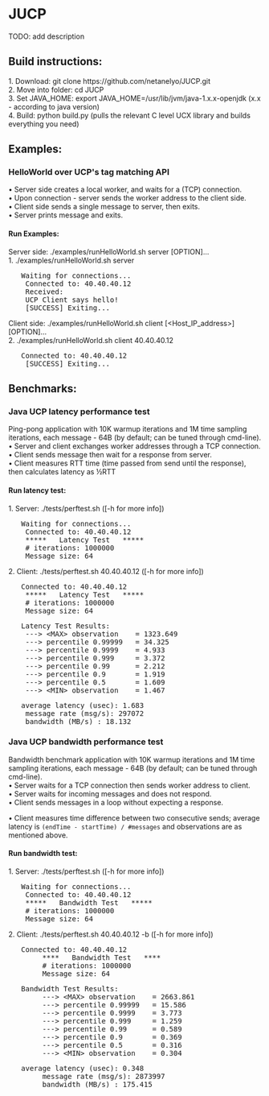 <h1>JUCP</h1>

TODO: add description

<h2>Build instructions:</h2>
1. Download: git clone https://github.com/netanelyo/JUCP.git</br>
2. Move into folder: cd JUCP</br>
3. Set JAVA_HOME: export JAVA_HOME=/usr/lib/jvm/java-1.x.x-openjdk (x.x - according to java version)</br>
4. Build: python build.py (pulls the relevant C level UCX library and builds everything you need)</br>

<h2>Examples:</h2>
<h3>HelloWorld over UCP's tag matching API</h3>
&bull; Server side creates a local worker, and waits for a (TCP) connection.</br>
&bull; Upon connection - server sends the worker address to the client side.</br>
&bull; Client side sends a single message to server, then exits.</br>
&bull; Server prints message and exits.</br>

<h4>Run Examples:</h4>
Server side: ./examples/runHelloWorld.sh server [OPTION]...</br>
1. ./examples/runHelloWorld.sh server
	<pre>	Waiting for connections...
	Connected to: 40.40.40.12
	Received:
	UCP Client says hello!
	[SUCCESS] Exiting...</pre>
Client side: ./examples/runHelloWorld.sh client [&lt;Host_IP_address&gt;] [OPTION]...</br>
2. ./examples/runHelloWorld.sh client 40.40.40.12
	<pre>	Connected to: 40.40.40.12
	[SUCCESS] Exiting...</pre>
	
<h2>Benchmarks:</h2>
<h3>Java UCP latency performance test</h3>
Ping-pong application with 10K warmup iterations and 1M time sampling iterations, each message - 64B (by default; can be tuned through cmd-line).</br>
&bull; Server and client exchanges worker addresses through a TCP connection.</br>
&bull; Client sends message then wait for a response from server.</br>
&bull; Client measures RTT time (time passed from send until the response), then calculates latency as &frac12;RTT
<h4>Run latency test:</h4>
1. Server: ./tests/perftest.sh ([-h for more info])
	<pre>	Waiting for connections...
	Connected to: 40.40.40.12
	*****   Latency Test   *****
	# iterations: 1000000
	Message size: 64</pre>
2. Client: ./tests/perftest.sh 40.40.40.12 ([-h for more info])
	<pre>	Connected to: 40.40.40.12
	*****   Latency Test   *****
	# iterations: 1000000
	Message size: 64</pre>
	<pre>	Latency Test Results:
	---> &lt;MAX&gt; observation    = 1323.649
	---> percentile 0.99999   = 34.325
	---> percentile 0.9999    = 4.933
	---> percentile 0.999     = 3.372
	---> percentile 0.99      = 2.212
	---> percentile 0.9       = 1.919
	---> percentile 0.5       = 1.609
	---> &lt;MIN&gt; observation    = 1.467</pre>
	<pre>	average latency (usec): 1.683
	message rate (msg/s): 297072
	bandwidth (MB/s) : 18.132</pre>
<h3>Java UCP bandwidth performance test</h3>
Bandwidth benchmark application with 10K warmup iterations and 1M time sampling iterations, each message - 64B (by default; can be tuned through cmd-line).</br>
&bull; Server waits for a TCP connection then sends worker address to client.</br>
&bull; Server waits for incoming messages and does not respond.</br>
&bull; Client sends messages in a loop without expecting a response.
<p>&bull; Client measures time difference between two consecutive sends; average latency is <code>(endTime - startTime) / #messages</code> and observations are as mentioned above.</p>
<h4>Run bandwidth test:</h4>
1. Server: ./tests/perftest.sh ([-h for more info])
	<pre>	Waiting for connections...
	Connected to: 40.40.40.12
	*****   Bandwidth Test   *****
	# iterations: 1000000
	Message size: 64</pre>
2. Client: ./tests/perftest.sh 40.40.40.12 -b ([-h for more info])
	<pre>	Connected to: 40.40.40.12
        ****   Bandwidth Test   ****
        # iterations: 1000000
        Message size: 64</pre>
	<pre>	Bandwidth Test Results:
        ---> &lt;MAX&gt; observation    = 2663.861
        ---> percentile 0.99999   = 15.586
        ---> percentile 0.9999    = 3.773
        ---> percentile 0.999     = 1.259
        ---> percentile 0.99      = 0.589
        ---> percentile 0.9       = 0.369
        ---> percentile 0.5       = 0.316
        ---> &lt;MIN&gt; observation    = 0.304</pre>
	<pre>	average latency (usec): 0.348
        message rate (msg/s): 2873997
        bandwidth (MB/s) : 175.415</pre>
